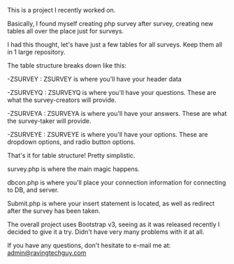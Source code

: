This is a project I recently worked on.

Basically, I found myself creating php survey after survey, creating new tables all over the place just for surveys.

I had this thought, let's have just a few tables for all surveys. Keep them all in 1 large repository.

The table structure breaks down like this:

-ZSURVEY : ZSURVEY is where you'll have your header data

-ZSURVEYQ : ZSURVEYQ is where you'll have your questions. These are what the survey-creators will provide.

-ZSURVEYA : ZSURVEYA is where you'll have your answers. These are what the survey-taker will provide.

-ZSURVEYE : ZSURVEYE is where you'll have your options. These are dropdown options, and radio button options.


That's it for table structure! Pretty simplistic.

survey.php is where the main magic happens. 

dbcon.php is where you'll place your connection information for connecting to DB, and server.

Submit.php is where your insert statement is located, as well as redirect after the survey has been taken.

The overall project uses Bootstrap v3, seeing as it was released recently I decided to give it a try. Didn't have very many problems with it at all.

If you have any questions, don't hesitate to e-mail me at: admin@ravingtechguy.com

